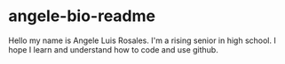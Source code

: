 # angele-bio-readme
Hello my name is Angele Luis Rosales. I'm a rising senior in high school. I hope I learn and understand how to code and use github.
